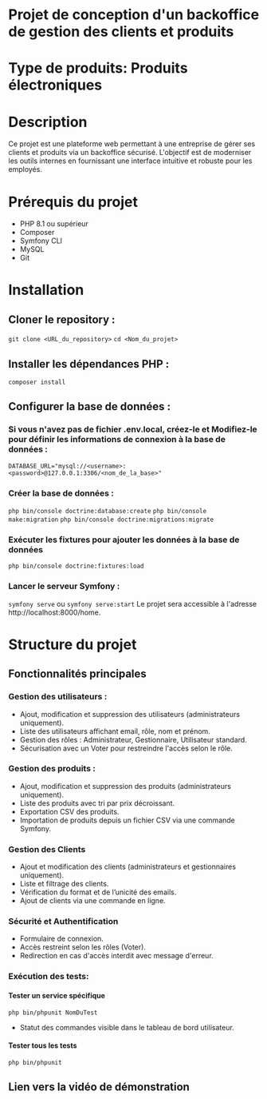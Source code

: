 # Projet de conception d'un backoffice de gestion des clients et produits
# Type de produits: Produits électroniques

# Description
Ce projet est une plateforme web permettant à une entreprise de gérer ses clients et produits via un backoffice sécurisé. L'objectif est de moderniser les outils internes en fournissant une interface intuitive et robuste pour les employés.

# Prérequis du projet
- PHP 8.1 ou supérieur
- Composer
- Symfony CLI
- MySQL
- Git

# Installation
## Cloner le repository :
 `git clone <URL_du_repository>`
 `cd <Nom_du_projet>`

## Installer les dépendances PHP :
`composer install`

## Configurer la base de données :
### Si vous n'avez pas de fichier .env.local, créez-le et Modifiez-le pour définir les informations de connexion à la base de données :
`DATABASE_URL="mysql://<username>:<password>@127.0.0.1:3306/<nom_de_la_base>"`
### Créer la base de données :
`php bin/console doctrine:database:create`
`php bin/console make:migration`
`php bin/console doctrine:migrations:migrate`
### Exécuter les fixtures pour ajouter les données à la base de données
`php bin/console doctrine:fixtures:load`
### Lancer le serveur Symfony :
`symfony serve` ou `symfony serve:start` 
Le projet sera accessible à l'adresse http://localhost:8000/home.


# Structure du projet
## Fonctionnalités principales
### Gestion des utilisateurs :
- Ajout, modification et suppression des utilisateurs (administrateurs uniquement).
- Liste des utilisateurs affichant email, rôle, nom et prénom.
- Gestion des rôles : Administrateur, Gestionnaire, Utilisateur standard.
- Sécurisation avec un Voter pour restreindre l'accès selon le rôle.
### Gestion des produits :
- Ajout, modification et suppression des produits (administrateurs uniquement).
- Liste des produits avec tri par prix décroissant.
- Exportation CSV des produits.
- Importation de produits depuis un fichier CSV via une commande Symfony.
### Gestion des Clients
- Ajout et modification des clients (administrateurs et gestionnaires uniquement).
- Liste et filtrage des clients.
- Vérification du format et de l’unicité des emails.
- Ajout de clients via une commande en ligne.
### Sécurité et Authentification
- Formulaire de connexion.
- Accès restreint selon les rôles (Voter).
- Redirection en cas d'accès interdit avec message d'erreur.
### Exécution des tests:
#### Tester un service spécifique
`php bin/phpunit NomDuTest`
- Statut des commandes visible dans le tableau de bord utilisateur.
#### Tester tous les tests
`php bin/phpunit`

## Lien vers la vidéo de démonstration
